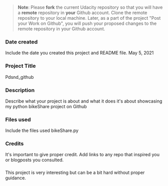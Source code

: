 >**Note**: Please **fork** the current Udacity repository so that you will have a **remote** repository in **your** Github account. Clone the remote repository to your local machine. Later, as a part of the project "Post your Work on Github", you will push your proposed changes to the remote repository in your Github account.

### Date created
Include the date you created this project and README file.
May 5, 2021
### Project Title
Pdsnd_github

### Description
Describe what your project is about and what it does
it's about showcasing my python bikeShare project on Github
### Files used
Include the files used
bikeShare.py
### Credits
It's important to give proper credit. Add links to any repo that inspired you or blogposts you consulted.
###
This project is very interesting but can be a bit hard without proper guidance.